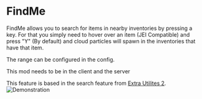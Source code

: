 # FindMe
FindMe allows you to search for items in nearby inventories by pressing a key. For that you simply need to hover over an item (JEI Compatible) and press "Y" (By default) and cloud particles will spawn in the inventories that have that item.

 

The range can be configured in the config.

 

This mod needs to be in the client and the server

 

This feature is based in the search feature from [Extra Utilites 2](https://minecraft.curseforge.com/projects/extra-utilities).
![Demonstration](https://i.imgur.com/2n2onOS.gif)
